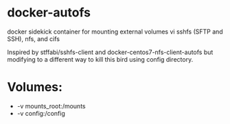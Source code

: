 # docker-autofs
docker sidekick container for mounting external volumes vi sshfs (SFTP and SSH), nfs, and cifs

Inspired by stffabi/sshfs-client and docker-centos7-nfs-client-autofs but modifying to a different way to kill this bird using config directory.


# Volumes:
* -v mounts_root:/mounts
* -v config:/config
